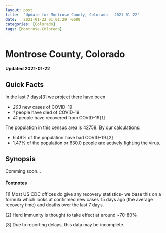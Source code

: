 ```yaml
---
layout: post
title:  "Update for Montrose County, Colorado - 2021-01-22"
date:   2021-01-22 01:01:29 -0600
categories: [Colorado]
tags: [Montrose-Colorado]
---
```


# Montrose County, Colorado
#### Updated 2021-01-22

## Quick Facts

In the last 7 days[3] we project there have been
- *203* new cases of COVID-19
- *1* people have died of COVID-19
- *41* people have recovered from COVID-19[1]

The population in this census area is 42758. By our calculations:
- 6.49% of the population have had COVID-19.[2]
- 1.47% of the population or 630.0 people are actively fighting the virus.

## Synopsis

Comming soon...


#### Footnotes

[1] Most US CDC offices do give any recovery statistics- we base this on a formula which looks at confirmed new cases
15 days ago (the average recovery time) and deaths over the last 7 days.

[2] Herd Immunity is thought to take effect at around ~70-80%

[3] Due to reporting delays, this data may be incomplete.
 
    